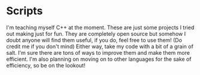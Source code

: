 # Scripts

I'm teaching myself C++ at the moment. 
These are just some projects I tried out making just for fun. 
They are completely open source but somehow I doubt anyone will find them useful, if you do, feel free to use them! (Do credit me if you don't mind)
Either way, take my code with a bit of a grain of salt. I'm sure there are tons of ways to improve them and make them more efficient. 
I'm also planning on moving on to other languages for the sake of efficiency, so be on the lookout!
